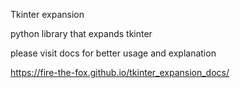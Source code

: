 Tkinter expansion

python library that expands tkinter

please visit docs for better usage and explanation

https://fire-the-fox.github.io/tkinter_expansion_docs/